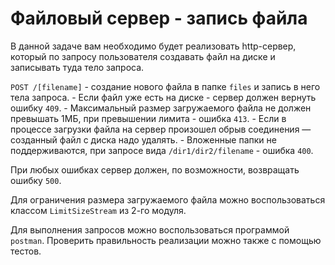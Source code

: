 # Файловый сервер - запись файла

В данной задаче вам необходимо будет реализовать http-сервер, который по запросу пользователя создавать файл на диске
и записывать туда тело запроса.

`POST /[filename]` - создание нового файла в папке `files` и запись в него тела запроса.
    - Если файл уже есть на диске - сервер должен вернуть ошибку `409`.
    - Максимальный размер загружаемого файла не должен превышать 1МБ, при превышении лимита - ошибка `413`.
    - Если в процессе загрузки файла на сервер произошел обрыв соединения — созданный файл с диска надо удалять.
    - Вложенные папки не поддерживаются, при запросе вида `/dir1/dir2/filename` - ошибка `400`.
    
При любых ошибках сервер должен, по возможности, возвращать ошибку `500`.

Для ограничения размера загружаемого файла можно воспользоваться классом `LimitSizeStream` из 2-го модуля.

Для выполнения запросов можно воспользоваться программой `postman`. Проверить правильность реализации можно также с 
помощью тестов.
